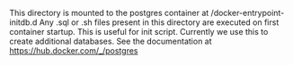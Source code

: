This directory is mounted to the postgres container at /docker-entrypoint-initdb.d
Any .sql or .sh files present in this directory are executed on first container startup.
This is useful for init script. Currently we use this to create additional databases.
See the documentation at https://hub.docker.com/_/postgres
